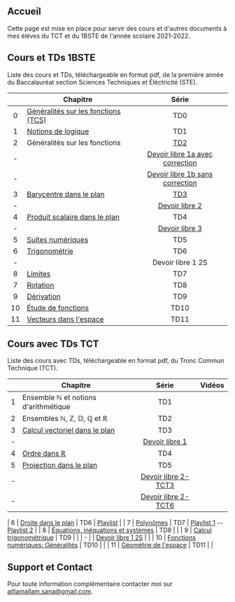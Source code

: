 ## Accueil

Cette page est mise en place pour servir des cours et d'autres documents à mes éléves du TCT et du 1BSTE de l'année scolaire 2021-2022.

## Cours et TDs 1BSTE

Liste des cours et TDs, téléchargeable en format pdf, de la première année du Baccalauréat section Sciences Techniques et Éléctricité (STE).

|    | Chapitre                                                      | Série                     |
|:--:|---------------------------------------------------------------|:-------------------------:|
| 0  | [Généralités sur les fonctions (TCS)](pdfs/1STE/chap0.pdf)    | TD0                       |
| 1  | [Notions de logique](pdfs/1STE/chap1.pdf)                     | TD1                       |
| 2  | Généralités sur les fonctions                                 | [TD2](pdfs/1STE/TD2.pdf)                       |
| -  |                                                               | [Devoir libre 1a avec correction](pdfs/1STE/DL1.pdf)       |
| -  |                                                               | [Devoir libre 1b sans correction](pdfs/1STE/DL1b.pdf)       |
| 3  | [Barycentre dans le plan](pdfs/1STE/chap3.pdf)                | [TD3](pdfs/1STE/TD3.pdf)  |
| -  |                                                               | [Devoir libre 2](pdfs/1STE/DL2.pdf)       |
| 4  | [Produit scalaire dans le plan](pdfs/1STE/chap4.pdf)          | TD4                       |
| -  |                                                               | [Devoir libre 3](pdfs/1STE/DL3.pdf)       |
| 5  | [Suites numériques](pdfs/1STE/chap5.pdf)                      | TD5                       |
| 6  | [Trigonométrie](pdfs/1STE/chap6.pdf)                          | TD6                       |
| -  |                                                               | Devoir libre 1 2S         |
| 8  | [Limites](pdfs/1STE/chap7.pdf)                                | TD7                       |
| 7  | [Rotation](pdfs/1STE/chap8.pdf)                               | TD8                       |
| 9  | [Dérivation](pdfs/1STE/chap9.pdf)                             | TD9                       |
| 10 | [Étude de fonctions](pdfs/1STE/chap10.pdf)                    | TD10                      |
| 11 | [Vecteurs dans l'espace](pdfs/1STE/vecteur-dans-l-espace.pdf) | TD11                      |




## Cours avec TDs TCT

Liste des cours avec TDs, téléchargeable en format pdf, du Tronc Commun Technique (TCT).

|    | Chapitre                                                                                                | Série                     | Vidéos         |
|:--:|---------------------------------------------------------------------------------------------------------|:-------------------------:|:--------------:|
| 1  | Ensemble $\mathbb{N}$ et notions d'arithmétique                                                         | TD1                       |                |
| 2  | Ensembles $\mathbb{N}$, $\mathbb{Z}$, $\mathbb{D}$, $\mathbb{Q}$ et $\mathbb{R}$                        | TD2                       |                |
| 3  | [Calcul vectoriel dans le plan](pdfs/TCT/chap3.pdf)                                                     | TD3                       |                |
| -  |                                                                                                         | [Devoir libre 1](pdfs/TCT/DL1.pdf)       |                |
| 4  | [Ordre dans $\mathbb{R}$](pdfs/TCT/chap5.pdf)                                                           | TD4                       |                |
| 5  | [Projection dans le plan](pdfs/TCT/chap4.pdf)                                                           | TD5                       |                |
| -  |                                                                                                         | [Devoir libre 2-TCT3](pdfs/TCT/devoirlibre2tct3.pdf)       |                |
| -  |                                                                                                         | [Devoir libre 2-TCT6](pdfs/TCT/devoirlibre2tct6.pdf)       |                |

| 6  | [Droite dans le plan](pdfs/TCT/chap6.pdf)                                                               | TD6                       | [Playlist](https://www.youtube.com/watch?v=81GnfsW675M&list=PLnm-difRg2I4GANooAuojrVcl6FM2Nr79)     |
| 7  | [Polynômes](pdfs/TCT/chap7.pdf)                                                                         | TD7                       | [Playlist 1](https://www.youtube.com/watch?v=_zMIJM0wclI&list=PLnm-difRg2I6uS8gdf2z3AzozdwsorgkE) -- [Playlist 2](https://www.youtube.com/watch?v=XqUPVraEV9s&list=PLnm-difRg2I7cOLhxqnZW_nkGkxbrbG3Q)     |
| 8  | [Équations, inéquations et systèmes](pdfs/TCT/chap8.pdf)                                                | TD8                       |                |
| 9  | [Calcul trigonométrique](pdfs/TCT/chap9.pdf)                                                            | TD9                       |                |
| -  |                                                                                                         | [Devoir libre 1 2S](pdfs/TCT/DL4.pdf)       |                |
| 10 | [Fonctions numériques: Généralités](pdfs/TCT/chap10.pdf)                                                | TD10                      |                |
| 11 | [Géométrie de l'espace](pdfs/TCT/tct-espace.pdf)                                                | TD11                      |                |




## Support et Contact

Pour toute information complémentaire contacter moi sur [aitlamallam.sana@gmail.com](mailto:aitlamallam.sana@gmail.com).
